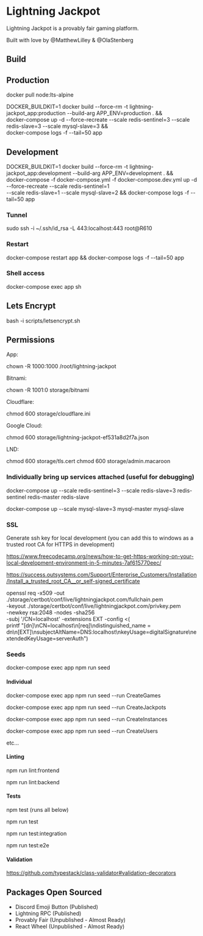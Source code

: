 # Lightning Jackpot

Lightning Jackpot is a provably fair gaming platform.

Built with love by @MatthewLilley & @OlaStenberg

## Build

<!-- https://github.com/docker/compose/pull/6865 -->

## Production

docker pull node:lts-alpine

DOCKER_BUILDKIT=1 docker build --force-rm -t lightning-jackpot_app:production --build-arg APP_ENV=production . && \
docker-compose up -d --force-recreate --scale redis-sentinel=3 --scale redis-slave=3 --scale mysql-slave=3 && \
docker-compose logs -f --tail=50 app

## Development

DOCKER_BUILDKIT=1 docker build --force-rm -t lightning-jackpot_app:development --build-arg APP_ENV=development . && \
docker-compose -f docker-compose.yml -f docker-compose.dev.yml up -d --force-recreate --scale redis-sentinel=1 \
--scale redis-slave=1 --scale mysql-slave=2 && docker-compose logs -f --tail=50 app

### Tunnel

sudo ssh -i ~/.ssh/id_rsa -L 443:localhost:443 root@R610

### Restart

docker-compose restart app && docker-compose logs -f --tail=50 app

### Shell access

docker-compose exec app sh

## Lets Encrypt

bash -i scripts/letsencrypt.sh

## Permissions

App:

chown -R 1000:1000 /root/lightning-jackpot

Bitnami:

chown -R 1001:0 storage/bitnami

Cloudflare:

chmod 600 storage/cloudflare.ini

Google Cloud:

chmod 600 storage/lightning-jackpot-ef531a8d2f7a.json

LND:

chmod 600 storage/tls.cert
chmod 600 storage/admin.macaroon

### Individually bring up services attached (useful for debugging)

docker-compose up --scale redis-sentinel=3 --scale redis-slave=3 redis-sentinel redis-master redis-slave

docker-compose up --scale mysql-slave=3 mysql-master mysql-slave

### SSL

Generate ssh key for local development (you can add this to windows as a trusted root CA for HTTPS in development)

https://www.freecodecamp.org/news/how-to-get-https-working-on-your-local-development-environment-in-5-minutes-7af615770eec/

https://success.outsystems.com/Support/Enterprise_Customers/Installation/Install_a_trusted_root_CA__or_self-signed_certificate

openssl req -x509 -out ./storage/certbot/conf/live/lightningjackpot.com/fullchain.pem \
 -keyout ./storage/certbot/conf/live/lightningjackpot.com/privkey.pem \
 -newkey rsa:2048 -nodes -sha256 \
 -subj '/CN=localhost' -extensions EXT -config <( \
 printf "[dn]\nCN=localhost\n[req]\ndistinguished_name = dn\n[EXT]\nsubjectAltName=DNS:localhost\nkeyUsage=digitalSignature\nextendedKeyUsage=serverAuth")

### Seeds

docker-compose exec app npm run seed

#### Individual

docker-compose exec app npm run seed --run CreateGames

docker-compose exec app npm run seed --run CreateJackpots

docker-compose exec app npm run seed --run CreateInstances

docker-compose exec app npm run seed --run CreateUsers

etc...

#### Linting

npm run lint:frontend

npm run lint:backend

#### Tests

npm test (runs all below)

npm run test

npm run test:integration

npm run test:e2e

#### Validation

https://github.com/typestack/class-validator#validation-decorators

## Packages Open Sourced

- Discord Emoji Button (Published)
- Lightning RPC (Published)
- Provably Fair (Unpublished - Almost Ready)
- React Wheel (Unpublished - Almost Ready)
